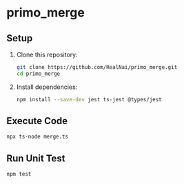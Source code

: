 # primo_merge
 
## Setup

1. Clone this repository:
   ```bash
   git clone https://github.com/RealNai/primo_merge.git
   cd primo_merge
   ```
2. Install dependencies:
   ```bash
   npm install --save-dev jest ts-jest @types/jest
   ```
## Execute Code
   ```bash
   npx ts-node merge.ts
   ```
## Run Unit Test
   ```bash
   npm test
   ```
